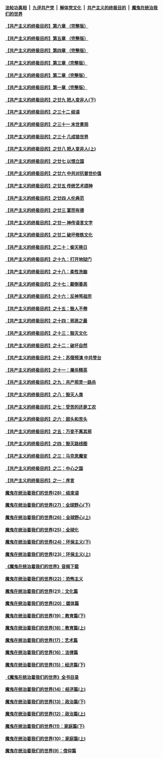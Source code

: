 ####  [法轮功真相](../../../../basic/blob/master/README.md?t=06192331) &nbsp;|&nbsp; [九评共产党](../../../../9ping.md/blob/master/README.md?t=06192331) &nbsp;|&nbsp; [解体党文化](../../../../jtdwh.md/blob/master/README.md?t=06192331)  &nbsp;|&nbsp; [共产主义的终极目的](../../../../gczydzjmd.md/blob/master/README.md?t=06192331) &nbsp;|&nbsp; [魔鬼在统治我们的世界](../../../../mgztzwmdsj.md/blob/master/README.md?t=06192331) 

#### [【共产主义的终极目的】第六章 （完整版）](../pages/nsc422/n11428913.md?t=06192331) 

#### [【共产主义的终极目的】第五章 （完整版）](../pages/nsc422/n11428912.md?t=06192331) 

#### [【共产主义的终极目的】第四章 （完整版）](../pages/nsc422/n11428907.md?t=06192331) 

#### [【共产主义的终极目的】第三章（完整版）](../pages/nsc422/n11428848.md?t=06192331) 

#### [【共产主义的终极目的】第二章（完整版）](../pages/nsc422/n11428831.md?t=06192331) 

#### [【共产主义的终极目的】第一章（完整版）](../pages/nsc422/n11417651.md?t=06192331) 

#### [【共产主义的终极目的】之廿九 把人变非人(下)](../pages/nsc422/n11344140.md?t=06192331) 

#### [【共产主义的终极目的】之三十二 结语](../pages/nsc422/n11360535.md?t=06192331) 

#### [【共产主义的终极目的】之三十一 末世景观](../pages/nsc422/n11351129.md?t=06192331) 

#### [【共产主义的终极目的】之三十 几成狼世界](../pages/nsc422/n11348280.md?t=06192331) 

#### [【共产主义的终极目的】之廿八 把人变非人(上)](../pages/nsc422/n11340492.md?t=06192331) 

#### [【共产主义的终极目的】之廿七 以恨立国](../pages/nsc422/n11336944.md?t=06192331) 

#### [【共产主义的终极目的】之廿六 中共对抗普世价值](../pages/nsc422/n11324785.md?t=06192331) 

#### [【共产主义的终极目的】之廿五 传统艺术颂神](../pages/nsc422/n11296396.md?t=06192331) 

#### [【共产主义的终极目的】之廿四 人伦典范](../pages/nsc422/n11296397.md?t=06192331) 

#### [【共产主义的终极目的】之廿三 富而有德](../pages/nsc422/n11283598.md?t=06192331) 

#### [【共产主义的终极目的】之廿一 神传语言文字](../pages/nsc422/n11263265.md?t=06192331) 

#### [【共产主义的终极目的】之廿二 破坏修炼文化](../pages/nsc422/n11245728.md?t=06192331) 

#### [【共产主义的终极目的】之二十：偷天换日](../pages/nsc422/n11238846.md?t=06192331) 

#### [【共产主义的终极目的】之十九：打开地狱门](../pages/nsc422/n11206376.md?t=06192331) 

#### [【共产主义的终极目的】之十八：柔性洗脑](../pages/nsc422/n11199994.md?t=06192331) 

#### [【共产主义的终极目的】之十七：颠倒善恶](../pages/nsc422/n11179782.md?t=06192331) 

#### [【共产主义的终极目的】之十六：反神骂祖宗](../pages/nsc422/n11166798.md?t=06192331) 

#### [【共产主义的终极目的】之十五：毁人不倦](../pages/nsc422/n11166792.md?t=06192331) 

#### [【共产主义的终极目的】之十四：邪恶之最](../pages/nsc422/n11150249.md?t=06192331) 

#### [【共产主义的终极目的】之十三：毁灭文化](../pages/nsc422/n11135227.md?t=06192331) 

#### [【共产主义的终极目的】之十二：破坏自然](../pages/nsc422/n11135214.md?t=06192331) 

#### [【共产主义的终极目的】之十：苏俄预演 中共登台](../pages/nsc422/n11118424.md?t=06192331) 

#### [【共产主义的终极目的】之十一：屠杀精英](../pages/nsc422/n11118442.md?t=06192331) 

#### [【共产主义的终极目的】之九：共产邪灵一路杀](../pages/nsc422/n11114139.md?t=06192331) 

#### [【共产主义的终极目的】之八：毁灭人类](../pages/nsc422/n11108503.md?t=06192331) 

#### [【共产主义的终极目的】之七：受苦的还是工农](../pages/nsc422/n11101809.md?t=06192331) 

#### [【共产主义的终极目的】之六：甜头和苦头](../pages/nsc422/n11096971.md?t=06192331) 

#### [【共产主义的终极目的】之五：万变不离其邪](../pages/nsc422/n11091285.md?t=06192331) 

#### [【共产主义的终极目的】之四：毁灭路线图](../pages/nsc422/n11086284.md?t=06192331) 

#### [【共产主义的终极目的】之三：马克思魔变](../pages/nsc422/n11061941.md?t=06192331) 

#### [【共产主义的终极目的】之二：中心之国](../pages/nsc422/n11047728.md?t=06192331) 

#### [【共产主义的终极目的】之一：序言](../pages/nsc422/n11086077.md?t=06192331) 

#### [魔鬼在统治着我们的世界(28)：结束语](../pages/nsc422/n10936246.md?t=06192331) 

#### [魔鬼在统治着我们的世界(27)：全球野心(下)](../pages/nsc422/n10928319.md?t=06192331) 

#### [魔鬼在统治着我们的世界(26)：全球野心(上)](../pages/nsc422/n10900318.md?t=06192331) 

#### [魔鬼在统治着我们的世界(25)：全球化](../pages/nsc422/n10788205.md?t=06192331) 

#### [魔鬼在统治着我们的世界(24)：环保主义(下)](../pages/nsc422/n10695307.md?t=06192331) 

#### [魔鬼在统治着我们的世界(23)：环保主义(上)](../pages/nsc422/n10688613.md?t=06192331) 

#### [《魔鬼在统治着我们的世界》音频下载](../pages/nsc422/n10635553.md?t=06192331) 

#### [魔鬼在统治着我们的世界(22)：恐怖主义](../pages/nsc422/n10614727.md?t=06192331) 

#### [魔鬼在统治着我们的世界(21)：文化篇](../pages/nsc422/n10597706.md?t=06192331) 

#### [魔鬼在统治着我们的世界(20)：媒体篇](../pages/nsc422/n10586579.md?t=06192331) 

#### [魔鬼在统治着我们的世界(19)：教育篇(下)](../pages/nsc422/n10564808.md?t=06192331) 

#### [魔鬼在统治着我们的世界(18)：教育篇(上)](../pages/nsc422/n10526970.md?t=06192331) 

#### [魔鬼在统治着我们的世界(17)：艺术篇](../pages/nsc422/n10499093.md?t=06192331) 

#### [魔鬼在统治着我们的世界(16)：法律篇](../pages/nsc422/n10485969.md?t=06192331) 

#### [魔鬼在统治着我们的世界(15)：经济篇(下)](../pages/nsc422/n10469975.md?t=06192331) 

#### [《魔鬼在统治着我们的世界》全书目录](../pages/nsc422/n10464261.md?t=06192331) 

#### [魔鬼在统治着我们的世界(14)：经济篇(上)](../pages/nsc422/n10457370.md?t=06192331) 

#### [魔鬼在统治着我们的世界(13)：政治篇(下)](../pages/nsc422/n10448270.md?t=06192331) 

#### [魔鬼在统治着我们的世界(12)：政治篇(上)](../pages/nsc422/n10444576.md?t=06192331) 

#### [魔鬼在统治着我们的世界(11)：家庭篇(下)](../pages/nsc422/n10440961.md?t=06192331) 

#### [魔鬼在统治着我们的世界(10)：家庭篇(上)](../pages/nsc422/n10435448.md?t=06192331) 

#### [魔鬼在统治着我们的世界(9)：信仰篇](../pages/nsc422/n10432159.md?t=06192331) 

